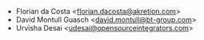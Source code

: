 - Florian da Costa \<<florian.dacosta@akretion.com>\>
- David Montull Guasch \<<david.montull@bt-group.com>\>
- Urvisha Desai \<<udesai@opensourceintegrators.com>\>
